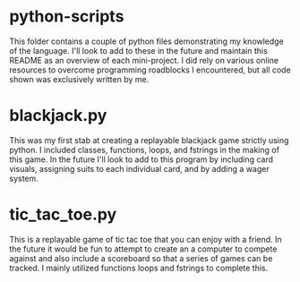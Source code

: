 # python-scripts

This folder contains a couple of python files demonstrating my knowledge of the language. I'll look to add to these in the future and maintain this README as an overview of each mini-project. I did rely on various online resources to overcome programming roadblocks I encountered, but all code shown was exclusively written by me.

# blackjack.py
This was my first stab at creating a replayable blackjack game strictly using python. I included classes, functions, loops, and fstrings in the making of this game. In the future I'll look to add to this program by including card visuals, assigning suits to each individual card, and by adding a wager system.

# tic_tac_toe.py
This is a replayable game of tic tac toe that you can enjoy with a friend. In the future it would be fun to attempt to create an a computer to compete against and also include a scoreboard so that a series of games can be tracked. I mainly utilized functions loops and fstrings to complete this.

